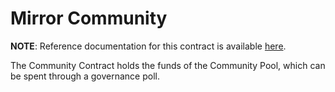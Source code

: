 # Mirror Community

**NOTE**: Reference documentation for this contract is available [here](https://docs.mirror.finance/contracts/community).

The Community Contract holds the funds of the Community Pool, which can be spent through a governance poll.
